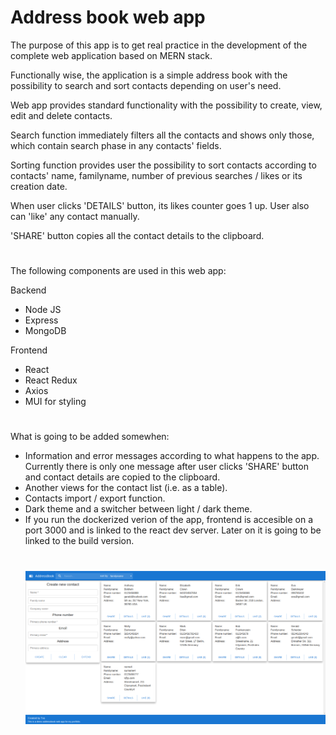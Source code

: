 <h1>Address book web app</h1>

<p>The purpose of this app is to get real practice in the development of the complete web application based on MERN stack.</p>

<p>Functionally wise, the application is a simple address book with the possibility to search and sort contacts depending on user's need.</p>

<p>Web app provides standard functionality with the possibility to create, view, edit and delete contacts.</p>

<p>Search function immediately filters all the contacts and shows only those, which contain search phase in any contacts' fields.</p>

<p>Sorting function provides user the possibility to sort contacts according to contacts' name, familyname, number of previous searches / likes or its creation date.</p>

<p>When user clicks 'DETAILS' button, its likes counter goes 1 up. User also can 'like' any contact manually.</p>

<p>'SHARE' button copies all the contact details to the clipboard.</p>

<h1></h1>

<p>The following components are used  in this web app:</p>
<p>Backend</p>
<ul>
<li>Node JS</li>
<li>Express</li>
<li>MongoDB</li>
</ul>
<p>Frontend</p>
<ul>
<li>React</li>
<li>React Redux</li>
<li>Axios</li>
<li>MUI for styling</li>
</ul>
<h1></h1>
<p>What is going to be added somewhen:</p>
<ul>
<li>Information and error messages according to what happens to the app. Currently there is only one message after user clicks 'SHARE' button and contact details are copied to the clipboard.</li>
<li>Another views for the contact list (i.e. as a table).</li>
<li>Contacts import / export function.</li>
<li>Dark theme and a switcher between light / dark theme.</li>
<li>If you run the dockerized verion of the app, frontend is accesible on a port 3000 and is linked to the react dev server. Later on it is going to be linked to the build version.</li>

<h1></h1>

<img src="./Addressbook-webApp-screenshot.png"/>